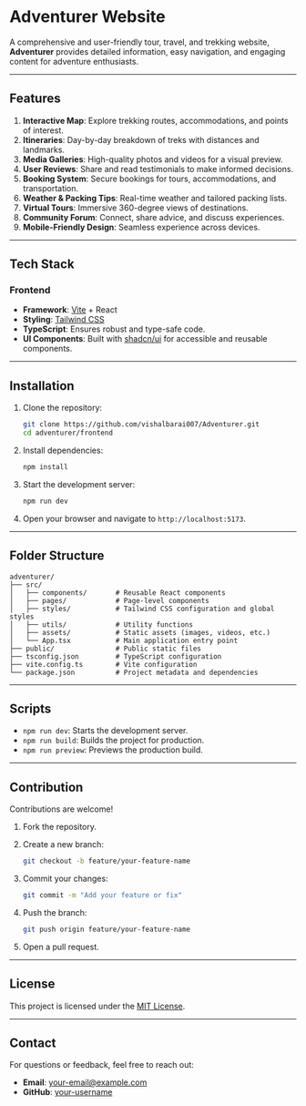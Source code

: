 # Adventurer Website  

A comprehensive and user-friendly tour, travel, and trekking website, **Adventurer** provides detailed information, easy navigation, and engaging content for adventure enthusiasts.

---

## Features  

1. **Interactive Map**: Explore trekking routes, accommodations, and points of interest.  
2. **Itineraries**: Day-by-day breakdown of treks with distances and landmarks.  
3. **Media Galleries**: High-quality photos and videos for a visual preview.  
4. **User Reviews**: Share and read testimonials to make informed decisions.  
5. **Booking System**: Secure bookings for tours, accommodations, and transportation.  
6. **Weather & Packing Tips**: Real-time weather and tailored packing lists.  
7. **Virtual Tours**: Immersive 360-degree views of destinations.  
8. **Community Forum**: Connect, share advice, and discuss experiences.  
9. **Mobile-Friendly Design**: Seamless experience across devices.  

---

## Tech Stack  

### Frontend  

- **Framework**: [Vite](https://vitejs.dev/) + React  
- **Styling**: [Tailwind CSS](https://tailwindcss.com/)  
- **TypeScript**: Ensures robust and type-safe code.  
- **UI Components**: Built with [shadcn/ui](https://ui.shadcn.dev/) for accessible and reusable components.  

---

## Installation  

1. Clone the repository:  

   ```bash
   git clone https://github.com/vishalbarai007/Adventurer.git
   cd adventurer/frontend
   ```  

2. Install dependencies:  

   ```bash
   npm install
   ```  

3. Start the development server:  

   ```bash
   npm run dev
   ```  

4. Open your browser and navigate to `http://localhost:5173`.  

---

## Folder Structure  

```
adventurer/
├── src/
│   ├── components/       # Reusable React components
│   ├── pages/            # Page-level components
│   ├── styles/           # Tailwind CSS configuration and global styles
│   ├── utils/            # Utility functions
│   ├── assets/           # Static assets (images, videos, etc.)
│   └── App.tsx           # Main application entry point
├── public/               # Public static files
├── tsconfig.json         # TypeScript configuration
├── vite.config.ts        # Vite configuration
└── package.json          # Project metadata and dependencies
```  

---

## Scripts  

- `npm run dev`: Starts the development server.  
- `npm run build`: Builds the project for production.  
- `npm run preview`: Previews the production build.  

---

## Contribution  

Contributions are welcome!  

1. Fork the repository.  
2. Create a new branch:  

   ```bash
   git checkout -b feature/your-feature-name
   ```  

3. Commit your changes:  

   ```bash
   git commit -m "Add your feature or fix"
   ```  

4. Push the branch:  

   ```bash
   git push origin feature/your-feature-name
   ```  

5. Open a pull request.  

---

## License  

This project is licensed under the [MIT License](./LICENSE).  

---

## Contact  

For questions or feedback, feel free to reach out:  

- **Email**: <your-email@example.com>  
- **GitHub**: [your-username](https://github.com/your-username)  
